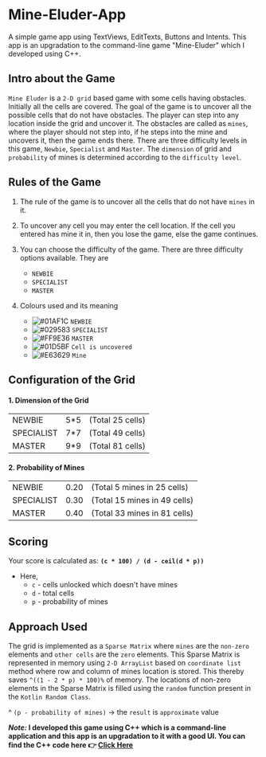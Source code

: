 # Mine-Eluder-App
A simple game app using TextViews, EditTexts, Buttons and Intents. This app is an upgradation to the command-line game "Mine-Eluder" which I developed using C++.

## Intro about the Game
`Mine Eluder` is a `2-D grid` based game with some cells having obstacles. Initially all the cells are covered. 
The goal of the game is to uncover all the possible cells that do not have obstacles. 
The player can step into any location inside the grid and uncover it. 
The obstacles are called as `mines`, where the player should not step into, if he steps into the mine and uncovers it, then the game ends there. 
There are three difficulty levels in this game, `Newbie`, `Specialist` and `Master`. 
The `dimension` of grid and `probability` of mines is determined according to the `difficulty level`.  
  
## Rules of the Game
1. The rule of the game is to uncover all the cells that do not have `mines` in it.
2. To uncover any cell you may enter the cell location. If the cell you entered has mine it in, then you lose the game, else the game continues.
3. You can choose the difficulty of the game. There are three difficulty options available. They are
   
      - `NEWBIE`
      - `SPECIALIST`
      - `MASTER`
      
4. Colours used and its meaning 

      - ![#01AF1C](https://via.placeholder.com/15/01AF1C/000000?text=+) `NEWBIE`
      - ![#029583](https://via.placeholder.com/15/029583/000000?text=+) `SPECIALIST`
      - ![#FF9E36](https://via.placeholder.com/15/FF9E36/000000?text=+) `MASTER`
      - ![#01D5BF](https://via.placeholder.com/15/01D5BF/000000?text=+) `Cell is uncovered`
      - ![#E63629](https://via.placeholder.com/15/E63629/000000?text=+) `Mine`
    
## Configuration of the Grid
#### 1. Dimension of the Grid
<table>
  <tr>
    <td> NEWBIE </td> 
    <td> 5*5 </td> 
    <td> (Total 25 cells) </td>
  </tr>
  <tr>
    <td> SPECIALIST </td> 
    <td> 7*7 </td> 
    <td> (Total 49 cells) </td>
  </tr>
  <tr>
    <td> MASTER </td> 
    <td> 9*9 </td> 
    <td> (Total 81 cells) </td>
  </tr>
</table>

#### 2. Probability of Mines
<table>
  <tr>
    <td> NEWBIE </td> 
    <td> 0.20 </td> 
    <td> (Total 5 mines in 25 cells) </td>
  </tr>
  <tr>
    <td> SPECIALIST </td> 
    <td> 0.30 </td> 
    <td> (Total 15 mines in 49 cells) </td>
  </tr>
  <tr>
    <td> MASTER </td> 
    <td> 0.40 </td> 
    <td> (Total 33 mines in 81 cells) </td>
  </tr>
</table>

## Scoring
Your score is calculated as: **`(c * 100) / (d - ceil(d * p))`**
 - Here, 
    - `c` - cells unlocked which doesn't have mines
    - `d` - total cells
    - `p` - probability of mines

## Approach Used
The grid is implemented as a `Sparse Matrix` where `mines` are the `non-zero` elements and `other cells` are the `zero` elements. This Sparse Matrix is represented in memory using `2-D ArrayList` based on `coordinate list` method where row and column of mines location is stored. This thereby saves `^((1 - 2 * p) * 100)%` of memory. The locations of non-zero elements in the Sparse Matrix is filled using the `random` function present in the `Kotlin Random Class`.

^ `(p - probability of mines)` -> the `result` is `approximate` value

**_Note:_ I developed this game using C++ which is a command-line application and this app is an upgradation to it with a good UI. You can find the C++ code here :point_right: [Click Here](https://github.com/kiruba-r11/Mine-Eluder)**


